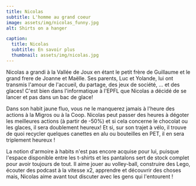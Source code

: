 ```yaml
---
title: Nicolas
subtitle: L'homme au grand coeur
image: assets/img/nicolas_funny.jpg
alt: Shirts on a hanger

caption:
  title: Nicolas
  subtitle: En savoir plus
  thumbnail: assets/img/nicolas.jpg
---
```


Nicolas a grandi à la Vallée de Joux en étant le petit frère de Guillaume et le grand frere de Joanne et Maëlle.
Ses parents, Luc et Yolande, lui ont transmis l'amour de l'accueil, du partage, des jeux de société, ... et des glaces!
C'est bien dans l'informatique à l'EPFL que Nicolas a décidé de se lancer et pas dans un bac de glace! 

Dans son habit jaune fluo, vous ne le manquerez jamais à l'heure des actions à la Migros ou à la Coop. Nicolas peut passer des heures à dégoter les meilleures actions (à partir de -50%) et si cela concerne le chocolat ou les glaces, il sera doublement heureux! Et si, sur son trajet à vélo, il trouve de quoi recycler quelques canettes en alu ou bouteilles en PET, il en sera triplement heureux !

La notion d'armoire à habits n'est pas encore acquise pour lui, puisque l'espace disponible entre les t-shirts et les pantalons sert de stock complet pour avoir toujours de tout. Il aime jouer au volley-ball, construire des Lego, écouter des podcast à la vitesse x2, apprendre et découvrir des choses mais, Nicolas aime avant tout discuter avec les gens qui l'entourent !

